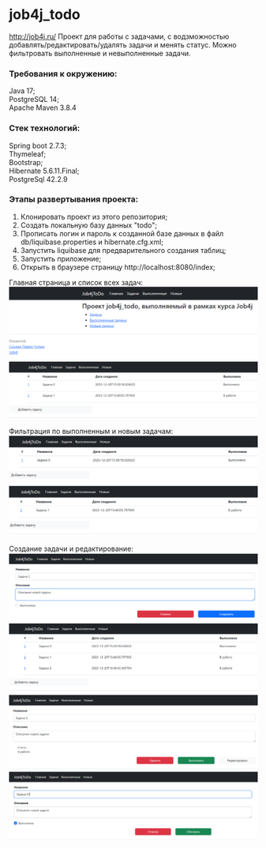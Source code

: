 # job4j_todo

http://job4j.ru/
Проект для работы с задачами, с водзможностью добавлять/редактировать/удалять задачи и менять статус.
Можно фильтровать выполненные и невыполненные задачи.

### Требования к окружению:
Java 17;\
PostgreSQL 14;\
Apache Maven 3.8.4

### Стек технологий: 
Spring boot 2.7.3;\
Thymeleaf;\
Bootstrap;\
Hibernate 5.6.11.Final;\
PostgreSql 42.2.9

### Этапы развертывания проекта:
1. Клонировать проект из этого репозитория;
2. Создать локальную базу данных "todo";
3. Прописать логин и пароль к созданной базе данных в файл db/liquibase.properties и hibernate.cfg.xml;
4. Запустить liquibase для предварительного создания таблиц;
5. Запустить приложение;
6. Открыть в браузере страницу http://localhost:8080/index;

Главная страница и список всех задач:
![](images/index.png)
![](images/task.png)

Фильтрация по выполненным и новым задачам:
![](images/task_done.png)
![](images/task_new.png)

Создание задачи и редактирование:
![](images/create.png)
![](images/task2.png)
![](images/create_task.png)
![](images/update_task.png)